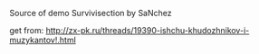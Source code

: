 Source of demo Survivisection by SaNchez

get from: http://zx-pk.ru/threads/19390-ishchu-khudozhnikov-i-muzykantov!.html
